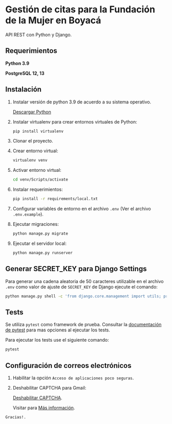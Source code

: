 # Gestión de citas para la Fundación de la Mujer en Boyacá

API REST con Python y Django.

## Requerimientos

**Python 3.9**

**PostgreSQL 12, 13**

## Instalación

1. Instalar versión de python 3.9 de acuerdo a su sistema operativo.

   [Descargar Python](https://www.python.org/downloads/)


2. Instalar virtualenv para crear entornos virtuales de Python:

   ```bash
   pip install virtualenv
   ```

3. Clonar el proyecto.

4. Crear entorno virtual:

   ```bash
   virtualenv venv
   ```

5. Activar entorno virtual:

   ```bash
   cd venv/Scripts/activate
   ```

6. Instalar requerimientos:

   ```bash
   pip install -r requirements/local.txt
   ```

7. Configurar variables de entorno en el archivo `.env` (Ver el archivo `.env.example`).


8. Ejecutar migraciones:

   ```bash
   python manage.py migrate
   ```

9. Ejecutar el servidor local:

   ```bash
   python manage.py runserver
   ```

## Generar SECRET_KEY para Django Settings

Para generar una cadena aleatoria de 50 caracteres utilizable en el archivo `.env` como valor de ajuste de `SECRET_KEY`
de Django ejecute el comando:

```bash
python manage.py shell -c 'from django.core.management import utils; print(utils.get_random_secret_key())'
```

## Tests

Se utiliza `pytest` como framework de prueba. Consultar la [documentación de pytest](https://pytest.org) para mas
opciones al ejecutar los tests.

Para ejecutar los tests use el siguiente comando:

```bash
pytest
```

## Configuración de correos electrónicos

1. Habilitar la opción `Acceso de aplicaciones poco seguras`.

2. Deshabilitar CAPTCHA para Gmail:

   [Deshabilitar CAPTCHA](https://www.google.com/accounts/UnlockCaptcha).
   
   Visitar para [Más información](https://support.google.com/mail/?p=BadCredentials).

```
Gracias!.
```